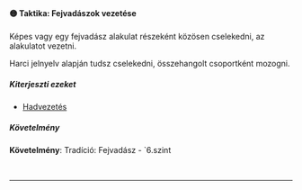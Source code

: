 #### 🟡 Taktika: Fejvadászok vezetése

Képes vagy egy fejvadász alakulat részeként közösen cselekedni, az alakulatot vezetni.

Harci jelnyelv alapján tudsz cselekedni, összehangolt csoportként mozogni.

##### Kiterjeszti ezeket

- [Hadvezetés](../kepzettsegek/hadaszat.md)

##### Követelmény

**Követelmény**: Tradíció: Fejvadász - `6.szint

<br />

---
